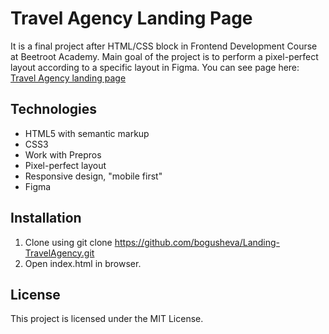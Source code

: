 # Travel Agency Landing Page

It is a final project after HTML/CSS block in Frontend Development Course at Beetroot Academy. Main goal of the project is to perform a pixel-perfect layout according to a specific layout in Figma.
You can see page here: [Travel Agency landing page](https://lp-portfolio-bo.netlify.app)

## Technologies

- HTML5 with semantic markup
- CSS3
- Work with Prepros
- Pixel-perfect layout
- Responsive design, "mobile first"
- Figma

## Installation

1. Clone using git clone https://github.com/bogusheva/Landing-TravelAgency.git
2. Open index.html in browser.

## License

This project is licensed under the MIT License.
